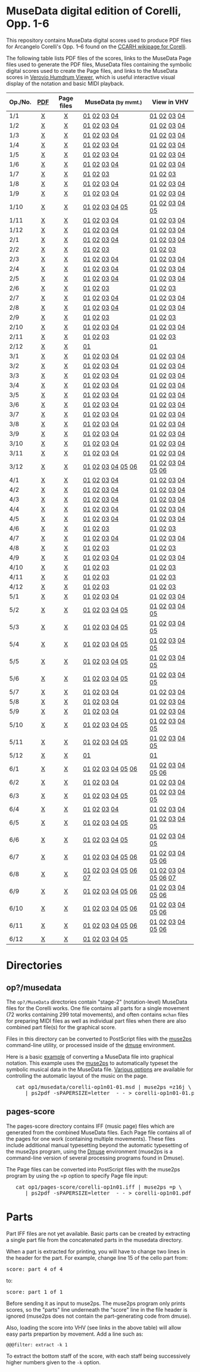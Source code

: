 MuseData digital edition of Corelli, Opp. 1-6
===============================================

This repository contains MuseData digital scores used to produce
PDF files for Arcangelo Corelli's Opp. 1&ndash;6 found on the
[CCARH wikipage for Corelli](http://corelli.ccarh.org).

The following table lists PDF files of the scores, links to the
MuseData Page files used to generate the PDF files, MuseData files
containing the symbolic digital scores used to create the Page
files, and links to the MuseData scores in [Verovio Humdrum
Viewer](https://verovio.humdrum.org), which is useful interactive
visual display of the notation and basic MIDI playback.

| Op./No. | [PDF](http://corelli.ccarh.org) | Page files | MuseData<small>&nbsp;(by&nbsp;mvmt.)</small> | View in VHV |
| ---- | :---: | :---: | -------- | ----- |
| 1/1  | [X](https://pdf.musedata.org/?id=corelli-op1-no01) | [X](op1/pages-score/corelli-op1n01.iff) | [01](op1/musedata/corelli-op1n01-01.msd) [02](op1/musedata/corelli-op1n01-02.msd)  [03](op1/musedata/corelli-op1n01-03.msd)  [04](op1/musedata/corelli-op1n01-04.msd)                                                                                                                               |[01](https://verovio.humdrum.org?k=e&file=github:musedata/corelli/op1/musedata/corelli-op1n01-01.msd) [02](https://verovio.humdrum.org?k=e&file=github:musedata/corelli/op1/musedata/corelli-op1n01-02.msd)  [03](https://verovio.humdrum.org?k=e&file=github:musedata/corelli/op1/musedata/corelli-op1n01-03.msd)  [04](https://verovio.humdrum.org?k=e&file=github:musedata/corelli/op1/musedata/corelli-op1n01-04.msd) |
| 1/2  | [X](https://pdf.musedata.org/?id=corelli-op1-no02) | [X](op1/pages-score/corelli-op1n02.iff) | [01](op1/musedata/corelli-op1n02-01.msd) [02](op1/musedata/corelli-op1n02-02.msd)  [03](op1/musedata/corelli-op1n02-03.msd)  [04](op1/musedata/corelli-op1n02-04.msd)                                                                                                                               |[01](https://verovio.humdrum.org?k=e&file=github:musedata/corelli/op1/musedata/corelli-op1n02-01.msd) [02](https://verovio.humdrum.org?k=e&file=github:musedata/corelli/op1/musedata/corelli-op1n02-02.msd)  [03](https://verovio.humdrum.org?k=e&file=github:musedata/corelli/op1/musedata/corelli-op1n02-03.msd)  [04](https://verovio.humdrum.org?k=e&file=github:musedata/corelli/op1/musedata/corelli-op1n02-04.msd) |
| 1/3  | [X](https://pdf.musedata.org/?id=corelli-op1-no03) | [X](op1/pages-score/corelli-op1n03.iff) | [01](op1/musedata/corelli-op1n03-01.msd) [02](op1/musedata/corelli-op1n03-02.msd)  [03](op1/musedata/corelli-op1n03-03.msd)  [04](op1/musedata/corelli-op1n03-04.msd)                                                                                                                               |[01](https://verovio.humdrum.org?k=e&file=github:musedata/corelli/op1/musedata/corelli-op1n03-01.msd) [02](https://verovio.humdrum.org?k=e&file=github:musedata/corelli/op1/musedata/corelli-op1n03-02.msd)  [03](https://verovio.humdrum.org?k=e&file=github:musedata/corelli/op1/musedata/corelli-op1n03-03.msd)  [04](https://verovio.humdrum.org?k=e&file=github:musedata/corelli/op1/musedata/corelli-op1n03-04.msd) |
| 1/4  | [X](https://pdf.musedata.org/?id=corelli-op1-no04) | [X](op1/pages-score/corelli-op1n04.iff) | [01](op1/musedata/corelli-op1n04-01.msd) [02](op1/musedata/corelli-op1n04-02.msd)  [03](op1/musedata/corelli-op1n04-03.msd)  [04](op1/musedata/corelli-op1n04-04.msd)                                                                                                                               |[01](https://verovio.humdrum.org?k=e&file=github:musedata/corelli/op1/musedata/corelli-op1n04-01.msd) [02](https://verovio.humdrum.org?k=e&file=github:musedata/corelli/op1/musedata/corelli-op1n04-02.msd)  [03](https://verovio.humdrum.org?k=e&file=github:musedata/corelli/op1/musedata/corelli-op1n04-03.msd)  [04](https://verovio.humdrum.org?k=e&file=github:musedata/corelli/op1/musedata/corelli-op1n04-04.msd) |
| 1/5  | [X](https://pdf.musedata.org/?id=corelli-op1-no05) | [X](op1/pages-score/corelli-op1n05.iff) | [01](op1/musedata/corelli-op1n05-01.msd) [02](op1/musedata/corelli-op1n05-02.msd)  [03](op1/musedata/corelli-op1n05-03.msd)  [04](op1/musedata/corelli-op1n05-04.msd)                                                                                                                               |[01](https://verovio.humdrum.org?k=e&file=github:musedata/corelli/op1/musedata/corelli-op1n05-01.msd) [02](https://verovio.humdrum.org?k=e&file=github:musedata/corelli/op1/musedata/corelli-op1n05-02.msd)  [03](https://verovio.humdrum.org?k=e&file=github:musedata/corelli/op1/musedata/corelli-op1n05-03.msd)  [04](https://verovio.humdrum.org?k=e&file=github:musedata/corelli/op1/musedata/corelli-op1n05-04.msd) |
| 1/6  | [X](https://pdf.musedata.org/?id=corelli-op1-no06) | [X](op1/pages-score/corelli-op1n06.iff) | [01](op1/musedata/corelli-op1n06-01.msd) [02](op1/musedata/corelli-op1n06-02.msd)  [03](op1/musedata/corelli-op1n06-03.msd)  [04](op1/musedata/corelli-op1n06-04.msd)                                                                                                                               |[01](https://verovio.humdrum.org?k=e&file=github:musedata/corelli/op1/musedata/corelli-op1n06-01.msd) [02](https://verovio.humdrum.org?k=e&file=github:musedata/corelli/op1/musedata/corelli-op1n06-02.msd)  [03](https://verovio.humdrum.org?k=e&file=github:musedata/corelli/op1/musedata/corelli-op1n06-03.msd)  [04](https://verovio.humdrum.org?k=e&file=github:musedata/corelli/op1/musedata/corelli-op1n06-04.msd) |
| 1/7  | [X](https://pdf.musedata.org/?id=corelli-op1-no07) | [X](op1/pages-score/corelli-op1n07.iff) | [01](op1/musedata/corelli-op1n07-01.msd) [02](op1/musedata/corelli-op1n07-02.msd)  [03](op1/musedata/corelli-op1n07-03.msd)                                                                                                                                                                         |[01](https://verovio.humdrum.org?k=e&file=github:musedata/corelli/op1/musedata/corelli-op1n07-01.msd) [02](https://verovio.humdrum.org?k=e&file=github:musedata/corelli/op1/musedata/corelli-op1n07-02.msd)  [03](https://verovio.humdrum.org?k=e&file=github:musedata/corelli/op1/musedata/corelli-op1n07-03.msd) |
| 1/8  | [X](https://pdf.musedata.org/?id=corelli-op1-no08) | [X](op1/pages-score/corelli-op1n08.iff) | [01](op1/musedata/corelli-op1n08-01.msd) [02](op1/musedata/corelli-op1n08-02.msd)  [03](op1/musedata/corelli-op1n08-03.msd)  [04](op1/musedata/corelli-op1n08-04.msd)                                                                                                                               |[01](https://verovio.humdrum.org?k=e&file=github:musedata/corelli/op1/musedata/corelli-op1n08-01.msd) [02](https://verovio.humdrum.org?k=e&file=github:musedata/corelli/op1/musedata/corelli-op1n08-02.msd)  [03](https://verovio.humdrum.org?k=e&file=github:musedata/corelli/op1/musedata/corelli-op1n08-03.msd)  [04](https://verovio.humdrum.org?k=e&file=github:musedata/corelli/op1/musedata/corelli-op1n08-04.msd) |
| 1/9  | [X](https://pdf.musedata.org/?id=corelli-op1-no09) | [X](op1/pages-score/corelli-op1n09.iff) | [01](op1/musedata/corelli-op1n09-01.msd) [02](op1/musedata/corelli-op1n09-02.msd)  [03](op1/musedata/corelli-op1n09-03.msd)  [04](op1/musedata/corelli-op1n09-04.msd)                                                                                                                               |[01](https://verovio.humdrum.org?k=e&file=github:musedata/corelli/op1/musedata/corelli-op1n09-01.msd) [02](https://verovio.humdrum.org?k=e&file=github:musedata/corelli/op1/musedata/corelli-op1n09-02.msd)  [03](https://verovio.humdrum.org?k=e&file=github:musedata/corelli/op1/musedata/corelli-op1n09-03.msd)  [04](https://verovio.humdrum.org?k=e&file=github:musedata/corelli/op1/musedata/corelli-op1n09-04.msd) |
| 1/10 | [X](https://pdf.musedata.org/?id=corelli-op1-no10) | [X](op1/pages-score/corelli-op1n10.iff) | [01](op1/musedata/corelli-op1n10-01.msd) [02](op1/musedata/corelli-op1n10-02.msd)  [03](op1/musedata/corelli-op1n10-03.msd)  [04](op1/musedata/corelli-op1n10-04.msd)  [05](op1/musedata/corelli-op1n10-05.msd)                                                                                     |[01](https://verovio.humdrum.org?k=e&file=github:musedata/corelli/op1/musedata/corelli-op1n10-01.msd) [02](https://verovio.humdrum.org?k=e&file=github:musedata/corelli/op1/musedata/corelli-op1n10-02.msd)  [03](https://verovio.humdrum.org?k=e&file=github:musedata/corelli/op1/musedata/corelli-op1n10-03.msd)  [04](https://verovio.humdrum.org?k=e&file=github:musedata/corelli/op1/musedata/corelli-op1n10-04.msd)  [05](https://verovio.humdrum.org?k=e&file=github:musedata/corelli/op1/musedata/corelli-op1n10-05.msd)|
| 1/11 | [X](https://pdf.musedata.org/?id=corelli-op1-no11) | [X](op1/pages-score/corelli-op1n11.iff) | [01](op1/musedata/corelli-op1n11-01.msd) [02](op1/musedata/corelli-op1n11-02.msd)  [03](op1/musedata/corelli-op1n11-03.msd)  [04](op1/musedata/corelli-op1n11-04.msd)                                                                                                                               |[01](https://verovio.humdrum.org?k=e&file=github:musedata/corelli/op1/musedata/corelli-op1n11-01.msd) [02](https://verovio.humdrum.org?k=e&file=github:musedata/corelli/op1/musedata/corelli-op1n11-02.msd)  [03](https://verovio.humdrum.org?k=e&file=github:musedata/corelli/op1/musedata/corelli-op1n11-03.msd)  [04](https://verovio.humdrum.org?k=e&file=github:musedata/corelli/op1/musedata/corelli-op1n11-04.msd) |
| 1/12 | [X](https://pdf.musedata.org/?id=corelli-op1-no12) | [X](op1/pages-score/corelli-op1n12.iff) | [01](op1/musedata/corelli-op1n12-01.msd) [02](op1/musedata/corelli-op1n12-02.msd)  [03](op1/musedata/corelli-op1n12-03.msd)  [04](op1/musedata/corelli-op1n12-04.msd)                                                                                                                               |[01](https://verovio.humdrum.org?k=e&file=github:musedata/corelli/op1/musedata/corelli-op1n12-01.msd) [02](https://verovio.humdrum.org?k=e&file=github:musedata/corelli/op1/musedata/corelli-op1n12-02.msd)  [03](https://verovio.humdrum.org?k=e&file=github:musedata/corelli/op1/musedata/corelli-op1n12-03.msd)  [04](https://verovio.humdrum.org?k=e&file=github:musedata/corelli/op1/musedata/corelli-op1n12-04.msd) |
| 2/1  | [X](https://pdf.musedata.org/?id=corelli-op2-no01) | [X](op2/pages-score/corelli-op2n01.iff) | [01](op2/musedata/corelli-op2n01-01.msd) [02](op2/musedata/corelli-op2n01-02.msd)  [03](op2/musedata/corelli-op2n01-03.msd)  [04](op2/musedata/corelli-op2n01-04.msd)                                                                                                                               |[01](https://verovio.humdrum.org?k=e&file=github:musedata/corelli/op2/musedata/corelli-op2n01-01.msd) [02](https://verovio.humdrum.org?k=e&file=github:musedata/corelli/op2/musedata/corelli-op2n01-02.msd)  [03](https://verovio.humdrum.org?k=e&file=github:musedata/corelli/op2/musedata/corelli-op2n01-03.msd)  [04](https://verovio.humdrum.org?k=e&file=github:musedata/corelli/op2/musedata/corelli-op2n01-04.msd) |
| 2/2  | [X](https://pdf.musedata.org/?id=corelli-op2-no02) | [X](op2/pages-score/corelli-op2n02.iff) | [01](op2/musedata/corelli-op2n02-01.msd) [02](op2/musedata/corelli-op2n02-02.msd)  [03](op2/musedata/corelli-op2n02-03.msd)                                                                                                                                                                         |[01](https://verovio.humdrum.org?k=e&file=github:musedata/corelli/op2/musedata/corelli-op2n02-01.msd) [02](https://verovio.humdrum.org?k=e&file=github:musedata/corelli/op2/musedata/corelli-op2n02-02.msd)  [03](https://verovio.humdrum.org?k=e&file=github:musedata/corelli/op2/musedata/corelli-op2n02-03.msd) |
| 2/3  | [X](https://pdf.musedata.org/?id=corelli-op2-no03) | [X](op2/pages-score/corelli-op2n03.iff) | [01](op2/musedata/corelli-op2n03-01.msd) [02](op2/musedata/corelli-op2n03-02.msd)  [03](op2/musedata/corelli-op2n03-03.msd)  [04](op2/musedata/corelli-op2n03-04.msd)                                                                                                                               |[01](https://verovio.humdrum.org?k=e&file=github:musedata/corelli/op2/musedata/corelli-op2n03-01.msd) [02](https://verovio.humdrum.org?k=e&file=github:musedata/corelli/op2/musedata/corelli-op2n03-02.msd)  [03](https://verovio.humdrum.org?k=e&file=github:musedata/corelli/op2/musedata/corelli-op2n03-03.msd)  [04](https://verovio.humdrum.org?k=e&file=github:musedata/corelli/op2/musedata/corelli-op2n03-04.msd) |
| 2/4  | [X](https://pdf.musedata.org/?id=corelli-op2-no04) | [X](op2/pages-score/corelli-op2n04.iff) | [01](op2/musedata/corelli-op2n04-01.msd) [02](op2/musedata/corelli-op2n04-02.msd)  [03](op2/musedata/corelli-op2n04-03.msd)  [04](op2/musedata/corelli-op2n04-04.msd)                                                                                                                               |[01](https://verovio.humdrum.org?k=e&file=github:musedata/corelli/op2/musedata/corelli-op2n04-01.msd) [02](https://verovio.humdrum.org?k=e&file=github:musedata/corelli/op2/musedata/corelli-op2n04-02.msd)  [03](https://verovio.humdrum.org?k=e&file=github:musedata/corelli/op2/musedata/corelli-op2n04-03.msd)  [04](https://verovio.humdrum.org?k=e&file=github:musedata/corelli/op2/musedata/corelli-op2n04-04.msd) |
| 2/5  | [X](https://pdf.musedata.org/?id=corelli-op2-no05) | [X](op2/pages-score/corelli-op2n05.iff) | [01](op2/musedata/corelli-op2n05-01.msd) [02](op2/musedata/corelli-op2n05-02.msd)  [03](op2/musedata/corelli-op2n05-03.msd)  [04](op2/musedata/corelli-op2n05-04.msd)                                                                                                                               |[01](https://verovio.humdrum.org?k=e&file=github:musedata/corelli/op2/musedata/corelli-op2n05-01.msd) [02](https://verovio.humdrum.org?k=e&file=github:musedata/corelli/op2/musedata/corelli-op2n05-02.msd)  [03](https://verovio.humdrum.org?k=e&file=github:musedata/corelli/op2/musedata/corelli-op2n05-03.msd)  [04](https://verovio.humdrum.org?k=e&file=github:musedata/corelli/op2/musedata/corelli-op2n05-04.msd) |
| 2/6  | [X](https://pdf.musedata.org/?id=corelli-op2-no06) | [X](op2/pages-score/corelli-op2n06.iff) | [01](op2/musedata/corelli-op2n06-01.msd) [02](op2/musedata/corelli-op2n06-02.msd)  [03](op2/musedata/corelli-op2n06-03.msd)                                                                                                                                                                         |[01](https://verovio.humdrum.org?k=e&file=github:musedata/corelli/op2/musedata/corelli-op2n06-01.msd) [02](https://verovio.humdrum.org?k=e&file=github:musedata/corelli/op2/musedata/corelli-op2n06-02.msd)  [03](https://verovio.humdrum.org?k=e&file=github:musedata/corelli/op2/musedata/corelli-op2n06-03.msd) |
| 2/7  | [X](https://pdf.musedata.org/?id=corelli-op2-no07) | [X](op2/pages-score/corelli-op2n07.iff) | [01](op2/musedata/corelli-op2n07-01.msd) [02](op2/musedata/corelli-op2n07-02.msd)  [03](op2/musedata/corelli-op2n07-03.msd)  [04](op2/musedata/corelli-op2n07-04.msd)                                                                                                                               |[01](https://verovio.humdrum.org?k=e&file=github:musedata/corelli/op2/musedata/corelli-op2n07-01.msd) [02](https://verovio.humdrum.org?k=e&file=github:musedata/corelli/op2/musedata/corelli-op2n07-02.msd)  [03](https://verovio.humdrum.org?k=e&file=github:musedata/corelli/op2/musedata/corelli-op2n07-03.msd)  [04](https://verovio.humdrum.org?k=e&file=github:musedata/corelli/op2/musedata/corelli-op2n07-04.msd) |
| 2/8  | [X](https://pdf.musedata.org/?id=corelli-op2-no08) | [X](op2/pages-score/corelli-op2n08.iff) | [01](op2/musedata/corelli-op2n08-01.msd) [02](op2/musedata/corelli-op2n08-02.msd)  [03](op2/musedata/corelli-op2n08-03.msd)  [04](op2/musedata/corelli-op2n08-04.msd)                                                                                                                               |[01](https://verovio.humdrum.org?k=e&file=github:musedata/corelli/op2/musedata/corelli-op2n08-01.msd) [02](https://verovio.humdrum.org?k=e&file=github:musedata/corelli/op2/musedata/corelli-op2n08-02.msd)  [03](https://verovio.humdrum.org?k=e&file=github:musedata/corelli/op2/musedata/corelli-op2n08-03.msd)  [04](https://verovio.humdrum.org?k=e&file=github:musedata/corelli/op2/musedata/corelli-op2n08-04.msd) |
| 2/9  | [X](https://pdf.musedata.org/?id=corelli-op2-no09) | [X](op2/pages-score/corelli-op2n09.iff) | [01](op2/musedata/corelli-op2n09-01.msd) [02](op2/musedata/corelli-op2n09-02.msd)  [03](op2/musedata/corelli-op2n09-03.msd)                                                                                                                                                                         |[01](https://verovio.humdrum.org?k=e&file=github:musedata/corelli/op2/musedata/corelli-op2n09-01.msd) [02](https://verovio.humdrum.org?k=e&file=github:musedata/corelli/op2/musedata/corelli-op2n09-02.msd)  [03](https://verovio.humdrum.org?k=e&file=github:musedata/corelli/op2/musedata/corelli-op2n09-03.msd) |
| 2/10 | [X](https://pdf.musedata.org/?id=corelli-op2-no10) | [X](op2/pages-score/corelli-op2n10.iff) | [01](op2/musedata/corelli-op2n10-01.msd) [02](op2/musedata/corelli-op2n10-02.msd)  [03](op2/musedata/corelli-op2n10-03.msd)  [04](op2/musedata/corelli-op2n10-04.msd)                                                                                                                               |[01](https://verovio.humdrum.org?k=e&file=github:musedata/corelli/op2/musedata/corelli-op2n10-01.msd) [02](https://verovio.humdrum.org?k=e&file=github:musedata/corelli/op2/musedata/corelli-op2n10-02.msd)  [03](https://verovio.humdrum.org?k=e&file=github:musedata/corelli/op2/musedata/corelli-op2n10-03.msd)  [04](ohttps://verovio.humdrum.org?k=e&file=github:musedata/corelli/p2/musedata/corelli-op2n10-04.msd) |
| 2/11 | [X](https://pdf.musedata.org/?id=corelli-op2-no11) | [X](op2/pages-score/corelli-op2n11.iff) | [01](op2/musedata/corelli-op2n11-01.msd) [02](op2/musedata/corelli-op2n11-02.msd)  [03](op2/musedata/corelli-op2n11-03.msd)                                                                                                                                                                         |[01](https://verovio.humdrum.org?k=e&file=github:musedata/corelli/op2/musedata/corelli-op2n11-01.msd) [02](https://verovio.humdrum.org?k=e&file=github:musedata/corelli/op2/musedata/corelli-op2n11-02.msd)  [03](https://verovio.humdrum.org?k=e&file=github:musedata/corelli/op2/musedata/corelli-op2n11-03.msd) |
| 2/12 | [X](https://pdf.musedata.org/?id=corelli-op2-no12) | [X](op2/pages-score/corelli-op2n12.iff) | [01](op2/musedata/corelli-op2n12-01.msd)                                                                                                                                                                                                                                                            |[01](https://verovio.humdrum.org?k=e&file=github:musedata/corelli/op2/musedata/corelli-op2n12-01.msd) |
| 3/1  | [X](https://pdf.musedata.org/?id=corelli-op3-no01) | [X](op3/pages-score/corelli-op3n01.iff) | [01](op3/musedata/corelli-op3n01-01.msd) [02](op3/musedata/corelli-op3n01-02.msd)  [03](op3/musedata/corelli-op3n01-03.msd)  [04](op3/musedata/corelli-op3n01-04.msd)                                                                                                                               |[01](https://verovio.humdrum.org?k=e&file=github:musedata/corelli/op3/musedata/corelli-op3n01-01.msd) [02](https://verovio.humdrum.org?k=e&file=github:musedata/corelli/op3/musedata/corelli-op3n01-02.msd)  [03](https://verovio.humdrum.org?k=e&file=github:musedata/corelli/op3/musedata/corelli-op3n01-03.msd)  [04](https://verovio.humdrum.org?k=e&file=github:musedata/corelli/op3/musedata/corelli-op3n01-04.msd) |
| 3/2  | [X](https://pdf.musedata.org/?id=corelli-op3-no02) | [X](op3/pages-score/corelli-op3n02.iff) | [01](op3/musedata/corelli-op3n02-01.msd) [02](op3/musedata/corelli-op3n02-02.msd)  [03](op3/musedata/corelli-op3n02-03.msd)  [04](op3/musedata/corelli-op3n02-04.msd)                                                                                                                               |[01](https://verovio.humdrum.org?k=e&file=github:musedata/corelli/op3/musedata/corelli-op3n02-01.msd) [02](https://verovio.humdrum.org?k=e&file=github:musedata/corelli/op3/musedata/corelli-op3n02-02.msd)  [03](https://verovio.humdrum.org?k=e&file=github:musedata/corelli/op3/musedata/corelli-op3n02-03.msd)  [04](https://verovio.humdrum.org?k=e&file=github:musedata/corelli/op3/musedata/corelli-op3n02-04.msd) |
| 3/3  | [X](https://pdf.musedata.org/?id=corelli-op3-no03) | [X](op3/pages-score/corelli-op3n03.iff) | [01](op3/musedata/corelli-op3n03-01.msd) [02](op3/musedata/corelli-op3n03-02.msd)  [03](op3/musedata/corelli-op3n03-03.msd)  [04](op3/musedata/corelli-op3n03-04.msd)                                                                                                                               |[01](https://verovio.humdrum.org?k=e&file=github:musedata/corelli/op3/musedata/corelli-op3n03-01.msd) [02](https://verovio.humdrum.org?k=e&file=github:musedata/corelli/op3/musedata/corelli-op3n03-02.msd)  [03](https://verovio.humdrum.org?k=e&file=github:musedata/corelli/op3/musedata/corelli-op3n03-03.msd)  [04](https://verovio.humdrum.org?k=e&file=github:musedata/corelli/op3/musedata/corelli-op3n03-04.msd) |
| 3/4  | [X](https://pdf.musedata.org/?id=corelli-op3-no04) | [X](op3/pages-score/corelli-op3n04.iff) | [01](op3/musedata/corelli-op3n04-01.msd) [02](op3/musedata/corelli-op3n04-02.msd)  [03](op3/musedata/corelli-op3n04-03.msd)  [04](op3/musedata/corelli-op3n04-04.msd)                                                                                                                               |[01](https://verovio.humdrum.org?k=e&file=github:musedata/corelli/op3/musedata/corelli-op3n04-01.msd) [02](https://verovio.humdrum.org?k=e&file=github:musedata/corelli/op3/musedata/corelli-op3n04-02.msd)  [03](https://verovio.humdrum.org?k=e&file=github:musedata/corelli/op3/musedata/corelli-op3n04-03.msd)  [04](https://verovio.humdrum.org?k=e&file=github:musedata/corelli/op3/musedata/corelli-op3n04-04.msd) |
| 3/5  | [X](https://pdf.musedata.org/?id=corelli-op3-no05) | [X](op3/pages-score/corelli-op3n05.iff) | [01](op3/musedata/corelli-op3n05-01.msd) [02](op3/musedata/corelli-op3n05-02.msd)  [03](op3/musedata/corelli-op3n05-03.msd)  [04](op3/musedata/corelli-op3n05-04.msd)                                                                                                                               |[01](https://verovio.humdrum.org?k=e&file=github:musedata/corelli/op3/musedata/corelli-op3n05-01.msd) [02](https://verovio.humdrum.org?k=e&file=github:musedata/corelli/op3/musedata/corelli-op3n05-02.msd)  [03](https://verovio.humdrum.org?k=e&file=github:musedata/corelli/op3/musedata/corelli-op3n05-03.msd)  [04](https://verovio.humdrum.org?k=e&file=github:musedata/corelli/op3/musedata/corelli-op3n05-04.msd) |
| 3/6  | [X](https://pdf.musedata.org/?id=corelli-op3-no06) | [X](op3/pages-score/corelli-op3n06.iff) | [01](op3/musedata/corelli-op3n06-01.msd) [02](op3/musedata/corelli-op3n06-02.msd)  [03](op3/musedata/corelli-op3n06-03.msd)  [04](op3/musedata/corelli-op3n06-04.msd)                                                                                                                               |[01](https://verovio.humdrum.org?k=e&file=github:musedata/corelli/op3/musedata/corelli-op3n06-01.msd) [02](https://verovio.humdrum.org?k=e&file=github:musedata/corelli/op3/musedata/corelli-op3n06-02.msd)  [03](https://verovio.humdrum.org?k=e&file=github:musedata/corelli/op3/musedata/corelli-op3n06-03.msd)  [04](https://verovio.humdrum.org?k=e&file=github:musedata/corelli/op3/musedata/corelli-op3n06-04.msd) |
| 3/7  | [X](https://pdf.musedata.org/?id=corelli-op3-no07) | [X](op3/pages-score/corelli-op3n07.iff) | [01](op3/musedata/corelli-op3n07-01.msd) [02](op3/musedata/corelli-op3n07-02.msd)  [03](op3/musedata/corelli-op3n07-03.msd)  [04](op3/musedata/corelli-op3n07-04.msd)                                                                                                                               |[01](https://verovio.humdrum.org?k=e&file=github:musedata/corelli/op3/musedata/corelli-op3n07-01.msd) [02](https://verovio.humdrum.org?k=e&file=github:musedata/corelli/op3/musedata/corelli-op3n07-02.msd)  [03](https://verovio.humdrum.org?k=e&file=github:musedata/corelli/op3/musedata/corelli-op3n07-03.msd)  [04](https://verovio.humdrum.org?k=e&file=github:musedata/corelli/op3/musedata/corelli-op3n07-04.msd) |
| 3/8  | [X](https://pdf.musedata.org/?id=corelli-op3-no08) | [X](op3/pages-score/corelli-op3n08.iff) | [01](op3/musedata/corelli-op3n08-01.msd) [02](op3/musedata/corelli-op3n08-02.msd)  [03](op3/musedata/corelli-op3n08-03.msd)  [04](op3/musedata/corelli-op3n08-04.msd)                                                                                                                               |[01](https://verovio.humdrum.org?k=e&file=github:musedata/corelli/op3/musedata/corelli-op3n08-01.msd) [02](https://verovio.humdrum.org?k=e&file=github:musedata/corelli/op3/musedata/corelli-op3n08-02.msd)  [03](https://verovio.humdrum.org?k=e&file=github:musedata/corelli/op3/musedata/corelli-op3n08-03.msd)  [04](https://verovio.humdrum.org?k=e&file=github:musedata/corelli/op3/musedata/corelli-op3n08-04.msd) |
| 3/9  | [X](https://pdf.musedata.org/?id=corelli-op3-no09) | [X](op3/pages-score/corelli-op3n09.iff) | [01](op3/musedata/corelli-op3n09-01.msd) [02](op3/musedata/corelli-op3n09-02.msd)  [03](op3/musedata/corelli-op3n09-03.msd)  [04](op3/musedata/corelli-op3n09-04.msd)                                                                                                                               |[01](https://verovio.humdrum.org?k=e&file=github:musedata/corelli/op3/musedata/corelli-op3n09-01.msd) [02](https://verovio.humdrum.org?k=e&file=github:musedata/corelli/op3/musedata/corelli-op3n09-02.msd)  [03](https://verovio.humdrum.org?k=e&file=github:musedata/corelli/op3/musedata/corelli-op3n09-03.msd)  [04](https://verovio.humdrum.org?k=e&file=github:musedata/corelli/op3/musedata/corelli-op3n09-04.msd) |
| 3/10 | [X](https://pdf.musedata.org/?id=corelli-op3-no10) | [X](op3/pages-score/corelli-op3n10.iff) | [01](op3/musedata/corelli-op3n10-01.msd) [02](op3/musedata/corelli-op3n10-02.msd)  [03](op3/musedata/corelli-op3n10-03.msd)  [04](op3/musedata/corelli-op3n10-04.msd)                                                                                                                               |[01](https://verovio.humdrum.org?k=e&file=github:musedata/corelli/op3/musedata/corelli-op3n10-01.msd) [02](https://verovio.humdrum.org?k=e&file=github:musedata/corelli/op3/musedata/corelli-op3n10-02.msd)  [03](https://verovio.humdrum.org?k=e&file=github:musedata/corelli/op3/musedata/corelli-op3n10-03.msd)  [04](https://verovio.humdrum.org?k=e&file=github:musedata/corelli/op3/musedata/corelli-op3n10-04.msd) |
| 3/11 | [X](https://pdf.musedata.org/?id=corelli-op3-no11) | [X](op3/pages-score/corelli-op3n11.iff) | [01](op3/musedata/corelli-op3n11-01.msd) [02](op3/musedata/corelli-op3n11-02.msd)  [03](op3/musedata/corelli-op3n11-03.msd)  [04](op3/musedata/corelli-op3n11-04.msd)                                                                                                                               |[01](https://verovio.humdrum.org?k=e&file=github:musedata/corelli/op3/musedata/corelli-op3n11-01.msd) [02](https://verovio.humdrum.org?k=e&file=github:musedata/corelli/op3/musedata/corelli-op3n11-02.msd)  [03](https://verovio.humdrum.org?k=e&file=github:musedata/corelli/op3/musedata/corelli-op3n11-03.msd)  [04](https://verovio.humdrum.org?k=e&file=github:musedata/corelli/op3/musedata/corelli-op3n11-04.msd) |
| 3/12 | [X](https://pdf.musedata.org/?id=corelli-op3-no12) | [X](op3/pages-score/corelli-op3n12.iff) | [01](op3/musedata/corelli-op3n12-01.msd) [02](op3/musedata/corelli-op3n12-02.msd)  [03](op3/musedata/corelli-op3n12-03.msd)  [04](op3/musedata/corelli-op3n12-04.msd)  [05](op3/musedata/corelli-op3n12-05.msd)  [06](op3/musedata/corelli-op3n12-06.msd)                                           |[01](https://verovio.humdrum.org?k=e&file=github:musedata/corelli/op3/musedata/corelli-op3n12-01.msd) [02](https://verovio.humdrum.org?k=e&file=github:musedata/corelli/op3/musedata/corelli-op3n12-02.msd)  [03](https://verovio.humdrum.org?k=e&file=github:musedata/corelli/op3/musedata/corelli-op3n12-03.msd)  [04](https://verovio.humdrum.org?k=e&file=github:musedata/corelli/op3/musedata/corelli-op3n12-04.msd)  [05](https://verovio.humdrum.org?k=e&file=github:musedata/corelli/op3/musedata/corelli-op3n12-05.msd)  [06](op3/musedata/corelli-op3n12-06.msd) |
| 4/1  | [X](https://pdf.musedata.org/?id=corelli-op4-no01) | [X](op4/pages-score/corelli-op4n01.iff) | [01](op4/musedata/corelli-op4n01-01.msd) [02](op4/musedata/corelli-op4n01-02.msd)  [03](op4/musedata/corelli-op4n01-03.msd)  [04](op4/musedata/corelli-op4n01-04.msd)                                                                                                                               |[01](https://verovio.humdrum.org?k=e&file=github:musedata/corelli/op4/musedata/corelli-op4n01-01.msd) [02](https://verovio.humdrum.org?k=e&file=github:musedata/corelli/op4/musedata/corelli-op4n01-02.msd)  [03](https://verovio.humdrum.org?k=e&file=github:musedata/corelli/op4/musedata/corelli-op4n01-03.msd)  [04](https://verovio.humdrum.org?k=e&file=github:musedata/corelli/op4/musedata/corelli-op4n01-04.msd) |
| 4/2  | [X](https://pdf.musedata.org/?id=corelli-op4-no02) | [X](op4/pages-score/corelli-op4n02.iff) | [01](op4/musedata/corelli-op4n02-01.msd) [02](op4/musedata/corelli-op4n02-02.msd)  [03](op4/musedata/corelli-op4n02-03.msd)  [04](op4/musedata/corelli-op4n02-04.msd)                                                                                                                               |[01](https://verovio.humdrum.org?k=e&file=github:musedata/corelli/op4/musedata/corelli-op4n02-01.msd) [02](https://verovio.humdrum.org?k=e&file=github:musedata/corelli/op4/musedata/corelli-op4n02-02.msd)  [03](https://verovio.humdrum.org?k=e&file=github:musedata/corelli/op4/musedata/corelli-op4n02-03.msd)  [04](https://verovio.humdrum.org?k=e&file=github:musedata/corelli/op4/musedata/corelli-op4n02-04.msd) |
| 4/3  | [X](https://pdf.musedata.org/?id=corelli-op4-no03) | [X](op4/pages-score/corelli-op4n03.iff) | [01](op4/musedata/corelli-op4n03-01.msd) [02](op4/musedata/corelli-op4n03-02.msd)  [03](op4/musedata/corelli-op4n03-03.msd)  [04](op4/musedata/corelli-op4n03-04.msd)                                                                                                                               |[01](https://verovio.humdrum.org?k=e&file=github:musedata/corelli/op4/musedata/corelli-op4n03-01.msd) [02](https://verovio.humdrum.org?k=e&file=github:musedata/corelli/op4/musedata/corelli-op4n03-02.msd)  [03](https://verovio.humdrum.org?k=e&file=github:musedata/corelli/op4/musedata/corelli-op4n03-03.msd)  [04](https://verovio.humdrum.org?k=e&file=github:musedata/corelli/op4/musedata/corelli-op4n03-04.msd) |
| 4/4  | [X](https://pdf.musedata.org/?id=corelli-op4-no04) | [X](op4/pages-score/corelli-op4n04.iff) | [01](op4/musedata/corelli-op4n04-01.msd) [02](op4/musedata/corelli-op4n04-02.msd)  [03](op4/musedata/corelli-op4n04-03.msd)  [04](op4/musedata/corelli-op4n04-04.msd)                                                                                                                               |[01](https://verovio.humdrum.org?k=e&file=github:musedata/corelli/op4/musedata/corelli-op4n04-01.msd) [02](https://verovio.humdrum.org?k=e&file=github:musedata/corelli/op4/musedata/corelli-op4n04-02.msd)  [03](https://verovio.humdrum.org?k=e&file=github:musedata/corelli/op4/musedata/corelli-op4n04-03.msd)  [04](https://verovio.humdrum.org?k=e&file=github:musedata/corelli/op4/musedata/corelli-op4n04-04.msd) |
| 4/5  | [X](https://pdf.musedata.org/?id=corelli-op4-no05) | [X](op4/pages-score/corelli-op4n05.iff) | [01](op4/musedata/corelli-op4n05-01.msd) [02](op4/musedata/corelli-op4n05-02.msd)  [03](op4/musedata/corelli-op4n05-03.msd)  [04](op4/musedata/corelli-op4n05-04.msd)                                                                                                                               |[01](https://verovio.humdrum.org?k=e&file=github:musedata/corelli/op4/musedata/corelli-op4n05-01.msd) [02](https://verovio.humdrum.org?k=e&file=github:musedata/corelli/op4/musedata/corelli-op4n05-02.msd)  [03](https://verovio.humdrum.org?k=e&file=github:musedata/corelli/op4/musedata/corelli-op4n05-03.msd)  [04](https://verovio.humdrum.org?k=e&file=github:musedata/corelli/op4/musedata/corelli-op4n05-04.msd) |
| 4/6  | [X](https://pdf.musedata.org/?id=corelli-op4-no06) | [X](op4/pages-score/corelli-op4n06.iff) | [01](op4/musedata/corelli-op4n06-01.msd) [02](op4/musedata/corelli-op4n06-02.msd)  [03](op4/musedata/corelli-op4n06-03.msd)                                                                                                                                                                         |[01](https://verovio.humdrum.org?k=e&file=github:musedata/corelli/op4/musedata/corelli-op4n06-01.msd) [02](https://verovio.humdrum.org?k=e&file=github:musedata/corelli/op4/musedata/corelli-op4n06-02.msd)  [03](https://verovio.humdrum.org?k=e&file=github:musedata/corelli/op4/musedata/corelli-op4n06-03.msd) |
| 4/7  | [X](https://pdf.musedata.org/?id=corelli-op4-no07) | [X](op4/pages-score/corelli-op4n07.iff) | [01](op4/musedata/corelli-op4n07-01.msd) [02](op4/musedata/corelli-op4n07-02.msd)  [03](op4/musedata/corelli-op4n07-03.msd)  [04](op4/musedata/corelli-op4n07-04.msd)                                                                                                                               |[01](https://verovio.humdrum.org?k=e&file=github:musedata/corelli/op4/musedata/corelli-op4n07-01.msd) [02](https://verovio.humdrum.org?k=e&file=github:musedata/corelli/op4/musedata/corelli-op4n07-02.msd)  [03](https://verovio.humdrum.org?k=e&file=github:musedata/corelli/op4/musedata/corelli-op4n07-03.msd)  [04](https://verovio.humdrum.org?k=e&file=github:musedata/corelli/op4/musedata/corelli-op4n07-04.msd) |
| 4/8  | [X](https://pdf.musedata.org/?id=corelli-op4-no08) | [X](op4/pages-score/corelli-op4n08.iff) | [01](op4/musedata/corelli-op4n08-01.msd) [02](op4/musedata/corelli-op4n08-02.msd)  [03](op4/musedata/corelli-op4n08-03.msd)                                                                                                                                                                         |[01](https://verovio.humdrum.org?k=e&file=github:musedata/corelli/op4/musedata/corelli-op4n08-01.msd) [02](https://verovio.humdrum.org?k=e&file=github:musedata/corelli/op4/musedata/corelli-op4n08-02.msd)  [03](https://verovio.humdrum.org?k=e&file=github:musedata/corelli/op4/musedata/corelli-op4n08-03.msd) |
| 4/9  | [X](https://pdf.musedata.org/?id=corelli-op4-no09) | [X](op4/pages-score/corelli-op4n09.iff) | [01](op4/musedata/corelli-op4n09-01.msd) [02](op4/musedata/corelli-op4n09-02.msd)  [03](op4/musedata/corelli-op4n09-03.msd)  [04](op4/musedata/corelli-op4n09-04.msd)                                                                                                                               |[01](https://verovio.humdrum.org?k=e&file=github:musedata/corelli/op4/musedata/corelli-op4n09-01.msd) [02](https://verovio.humdrum.org?k=e&file=github:musedata/corelli/op4/musedata/corelli-op4n09-02.msd)  [03](https://verovio.humdrum.org?k=e&file=github:musedata/corelli/op4/musedata/corelli-op4n09-03.msd)  [04](https://verovio.humdrum.org?k=e&file=github:musedata/corelli/op4/musedata/corelli-op4n09-04.msd) |
| 4/10 | [X](https://pdf.musedata.org/?id=corelli-op4-no10) | [X](op4/pages-score/corelli-op4n10.iff) | [01](op4/musedata/corelli-op4n10-01.msd) [02](op4/musedata/corelli-op4n10-02.msd)  [03](op4/musedata/corelli-op4n10-03.msd)                                                                                                                                                                         |[01](https://verovio.humdrum.org?k=e&file=github:musedata/corelli/op4/musedata/corelli-op4n10-01.msd) [02](https://verovio.humdrum.org?k=e&file=github:musedata/corelli/op4/musedata/corelli-op4n10-02.msd)  [03](https://verovio.humdrum.org?k=e&file=github:musedata/corelli/op4/musedata/corelli-op4n10-03.msd) |
| 4/11 | [X](https://pdf.musedata.org/?id=corelli-op4-no11) | [X](op4/pages-score/corelli-op4n11.iff) | [01](op4/musedata/corelli-op4n11-01.msd) [02](op4/musedata/corelli-op4n11-02.msd)  [03](op4/musedata/corelli-op4n11-03.msd)                                                                                                                                                                         |[01](https://verovio.humdrum.org?k=e&file=github:musedata/corelli/op4/musedata/corelli-op4n11-01.msd) [02](https://verovio.humdrum.org?k=e&file=github:musedata/corelli/op4/musedata/corelli-op4n11-02.msd)  [03](https://verovio.humdrum.org?k=e&file=github:musedata/corelli/op4/musedata/corelli-op4n11-03.msd) |
| 4/12 | [X](https://pdf.musedata.org/?id=corelli-op4-no12) | [X](op4/pages-score/corelli-op4n12.iff) | [01](op4/musedata/corelli-op4n12-01.msd) [02](op4/musedata/corelli-op4n12-02.msd)  [03](op4/musedata/corelli-op4n12-03.msd)                                                                                                                                                                         |[01](https://verovio.humdrum.org?k=e&file=github:musedata/corelli/op4/musedata/corelli-op4n12-01.msd) [02](https://verovio.humdrum.org?k=e&file=github:musedata/corelli/op4/musedata/corelli-op4n12-02.msd)  [03](https://verovio.humdrum.org?k=e&file=github:musedata/corelli/op4/musedata/corelli-op4n12-03.msd) |
| 5/1  | [X](https://pdf.musedata.org/?id=corelli-op5-no01) | [X](op5/pages-score/corelli-op5n01.iff) | [01](op5/musedata/corelli-op5n01-01.msd) [02](op5/musedata/corelli-op5n01-02.msd)  [03](op5/musedata/corelli-op5n01-03.msd)  [04](op5/musedata/corelli-op5n01-04.msd)                                                                                                                               |[01](https://verovio.humdrum.org?k=e&file=github:musedata/corelli/op5/musedata/corelli-op5n01-01.msd) [02](https://verovio.humdrum.org?k=e&file=github:musedata/corelli/op5/musedata/corelli-op5n01-02.msd)  [03](https://verovio.humdrum.org?k=e&file=github:musedata/corelli/op5/musedata/corelli-op5n01-03.msd)  [04](https://verovio.humdrum.org?k=e&file=github:musedata/corelli/op5/musedata/corelli-op5n01-04.msd) |
| 5/2  | [X](https://pdf.musedata.org/?id=corelli-op5-no02) | [X](op5/pages-score/corelli-op5n02.iff) | [01](op5/musedata/corelli-op5n02-01.msd) [02](op5/musedata/corelli-op5n02-02.msd)  [03](op5/musedata/corelli-op5n02-03.msd)  [04](op5/musedata/corelli-op5n02-04.msd)  [05](op5/musedata/corelli-op5n02-05.msd)                                                                                     |[01](https://verovio.humdrum.org?k=e&file=github:musedata/corelli/op5/musedata/corelli-op5n02-01.msd) [02](https://verovio.humdrum.org?k=e&file=github:musedata/corelli/op5/musedata/corelli-op5n02-02.msd)  [03](https://verovio.humdrum.org?k=e&file=github:musedata/corelli/op5/musedata/corelli-op5n02-03.msd)  [04](https://verovio.humdrum.org?k=e&file=github:musedata/corelli/op5/musedata/corelli-op5n02-04.msd)  [05](https://verovio.humdrum.org?k=e&file=github:musedata/corelli/op5/musedata/corelli-op5n02-05.msd) |
| 5/3  | [X](https://pdf.musedata.org/?id=corelli-op5-no03) | [X](op5/pages-score/corelli-op5n03.iff) | [01](op5/musedata/corelli-op5n03-01.msd) [02](op5/musedata/corelli-op5n03-02.msd)  [03](op5/musedata/corelli-op5n03-03.msd)  [04](op5/musedata/corelli-op5n03-04.msd)  [05](op5/musedata/corelli-op5n03-05.msd)                                                                                     |[01](https://verovio.humdrum.org?k=e&file=github:musedata/corelli/op5/musedata/corelli-op5n03-01.msd) [02](https://verovio.humdrum.org?k=e&file=github:musedata/corelli/op5/musedata/corelli-op5n03-02.msd)  [03](https://verovio.humdrum.org?k=e&file=github:musedata/corelli/op5/musedata/corelli-op5n03-03.msd)  [04](https://verovio.humdrum.org?k=e&file=github:musedata/corelli/op5/musedata/corelli-op5n03-04.msd)  [05](https://verovio.humdrum.org?k=e&file=github:musedata/corelli/op5/musedata/corelli-op5n03-05.msd) |
| 5/4  | [X](https://pdf.musedata.org/?id=corelli-op5-no04) | [X](op5/pages-score/corelli-op5n04.iff) | [01](op5/musedata/corelli-op5n04-01.msd) [02](op5/musedata/corelli-op5n04-02.msd)  [03](op5/musedata/corelli-op5n04-03.msd)  [04](op5/musedata/corelli-op5n04-04.msd)  [05](op5/musedata/corelli-op5n04-05.msd)                                                                                     |[01](https://verovio.humdrum.org?k=e&file=github:musedata/corelli/op5/musedata/corelli-op5n04-01.msd) [02](https://verovio.humdrum.org?k=e&file=github:musedata/corelli/op5/musedata/corelli-op5n04-02.msd)  [03](https://verovio.humdrum.org?k=e&file=github:musedata/corelli/op5/musedata/corelli-op5n04-03.msd)  [04](https://verovio.humdrum.org?k=e&file=github:musedata/corelli/op5/musedata/corelli-op5n04-04.msd)  [05](https://verovio.humdrum.org?k=e&file=github:musedata/corelli/op5/musedata/corelli-op5n04-05.msd) |
| 5/5  | [X](https://pdf.musedata.org/?id=corelli-op5-no05) | [X](op5/pages-score/corelli-op5n05.iff) | [01](op5/musedata/corelli-op5n05-01.msd) [02](op5/musedata/corelli-op5n05-02.msd)  [03](op5/musedata/corelli-op5n05-03.msd)  [04](op5/musedata/corelli-op5n05-04.msd)  [05](op5/musedata/corelli-op5n05-05.msd)                                                                                     |[01](https://verovio.humdrum.org?k=e&file=github:musedata/corelli/op5/musedata/corelli-op5n05-01.msd) [02](https://verovio.humdrum.org?k=e&file=github:musedata/corelli/op5/musedata/corelli-op5n05-02.msd)  [03](https://verovio.humdrum.org?k=e&file=github:musedata/corelli/op5/musedata/corelli-op5n05-03.msd)  [04](https://verovio.humdrum.org?k=e&file=github:musedata/corelli/op5/musedata/corelli-op5n05-04.msd)  [05](https://verovio.humdrum.org?k=e&file=github:musedata/corelli/op5/musedata/corelli-op5n05-05.msd) |
| 5/6  | [X](https://pdf.musedata.org/?id=corelli-op5-no06) | [X](op5/pages-score/corelli-op5n06.iff) | [01](op5/musedata/corelli-op5n06-01.msd) [02](op5/musedata/corelli-op5n06-02.msd)  [03](op5/musedata/corelli-op5n06-03.msd)  [04](op5/musedata/corelli-op5n06-04.msd)  [05](op5/musedata/corelli-op5n06-05.msd)                                                                                     |[01](https://verovio.humdrum.org?k=e&file=github:musedata/corelli/op5/musedata/corelli-op5n06-01.msd) [02](https://verovio.humdrum.org?k=e&file=github:musedata/corelli/op5/musedata/corelli-op5n06-02.msd)  [03](https://verovio.humdrum.org?k=e&file=github:musedata/corelli/op5/musedata/corelli-op5n06-03.msd)  [04](https://verovio.humdrum.org?k=e&file=github:musedata/corelli/op5/musedata/corelli-op5n06-04.msd)  [05](https://verovio.humdrum.org?k=e&file=github:musedata/corelli/op5/musedata/corelli-op5n06-05.msd) |
| 5/7  | [X](https://pdf.musedata.org/?id=corelli-op5-no07) | [X](op5/pages-score/corelli-op5n07.iff) | [01](op5/musedata/corelli-op5n07-01.msd) [02](op5/musedata/corelli-op5n07-02.msd)  [03](op5/musedata/corelli-op5n07-03.msd)  [04](op5/musedata/corelli-op5n07-04.msd)                                                                                                                               |[01](https://verovio.humdrum.org?k=e&file=github:musedata/corelli/op5/musedata/corelli-op5n07-01.msd) [02](https://verovio.humdrum.org?k=e&file=github:musedata/corelli/op5/musedata/corelli-op5n07-02.msd)  [03](https://verovio.humdrum.org?k=e&file=github:musedata/corelli/op5/musedata/corelli-op5n07-03.msd)  [04](https://verovio.humdrum.org?k=e&file=github:musedata/corelli/op5/musedata/corelli-op5n07-04.msd) |
| 5/8  | [X](https://pdf.musedata.org/?id=corelli-op5-no08) | [X](op5/pages-score/corelli-op5n08.iff) | [01](op5/musedata/corelli-op5n08-01.msd) [02](op5/musedata/corelli-op5n08-02.msd)  [03](op5/musedata/corelli-op5n08-03.msd)  [04](op5/musedata/corelli-op5n08-04.msd)                                                                                                                               |[01](https://verovio.humdrum.org?k=e&file=github:musedata/corelli/op5/musedata/corelli-op5n08-01.msd) [02](https://verovio.humdrum.org?k=e&file=github:musedata/corelli/op5/musedata/corelli-op5n08-02.msd)  [03](https://verovio.humdrum.org?k=e&file=github:musedata/corelli/op5/musedata/corelli-op5n08-03.msd)  [04](https://verovio.humdrum.org?k=e&file=github:musedata/corelli/op5/musedata/corelli-op5n08-04.msd) |
| 5/9  | [X](https://pdf.musedata.org/?id=corelli-op5-no09) | [X](op5/pages-score/corelli-op5n09.iff) | [01](op5/musedata/corelli-op5n09-01.msd) [02](op5/musedata/corelli-op5n09-02.msd)  [03](op5/musedata/corelli-op5n09-03.msd)  [04](op5/musedata/corelli-op5n09-04.msd)                                                                                                                               |[01](https://verovio.humdrum.org?k=e&file=github:musedata/corelli/op5/musedata/corelli-op5n09-01.msd) [02](https://verovio.humdrum.org?k=e&file=github:musedata/corelli/op5/musedata/corelli-op5n09-02.msd)  [03](https://verovio.humdrum.org?k=e&file=github:musedata/corelli/op5/musedata/corelli-op5n09-03.msd)  [04](https://verovio.humdrum.org?k=e&file=github:musedata/corelli/op5/musedata/corelli-op5n09-04.msd) |
| 5/10 | [X](https://pdf.musedata.org/?id=corelli-op5-no10) | [X](op5/pages-score/corelli-op5n10.iff) | [01](op5/musedata/corelli-op5n10-01.msd) [02](op5/musedata/corelli-op5n10-02.msd)  [03](op5/musedata/corelli-op5n10-03.msd)  [04](op5/musedata/corelli-op5n10-04.msd)  [05](op5/musedata/corelli-op5n10-05.msd)                                                                                     |[01](https://verovio.humdrum.org?k=e&file=github:musedata/corelli/op5/musedata/corelli-op5n10-01.msd) [02](https://verovio.humdrum.org?k=e&file=github:musedata/corelli/op5/musedata/corelli-op5n10-02.msd)  [03](https://verovio.humdrum.org?k=e&file=github:musedata/corelli/op5/musedata/corelli-op5n10-03.msd)  [04](https://verovio.humdrum.org?k=e&file=github:musedata/corelli/op5/musedata/corelli-op5n10-04.msd)  [05](https://verovio.humdrum.org?k=e&file=github:musedata/corelli/op5/musedata/corelli-op5n10-05.msd) |
| 5/11 | [X](https://pdf.musedata.org/?id=corelli-op5-no11) | [X](op5/pages-score/corelli-op5n11.iff) | [01](op5/musedata/corelli-op5n11-01.msd) [02](op5/musedata/corelli-op5n11-02.msd)  [03](op5/musedata/corelli-op5n11-03.msd)  [04](op5/musedata/corelli-op5n11-04.msd)  [05](op5/musedata/corelli-op5n11-05.msd)                                                                                     |[01](https://verovio.humdrum.org?k=e&file=github:musedata/corelli/op5/musedata/corelli-op5n11-01.msd) [02](https://verovio.humdrum.org?k=e&file=github:musedata/corelli/op5/musedata/corelli-op5n11-02.msd)  [03](https://verovio.humdrum.org?k=e&file=github:musedata/corelli/op5/musedata/corelli-op5n11-03.msd)  [04](https://verovio.humdrum.org?k=e&file=github:musedata/corelli/op5/musedata/corelli-op5n11-04.msd)  [05](https://verovio.humdrum.org?k=e&file=github:musedata/corelli/op5/musedata/corelli-op5n11-05.msd) |
| 5/12 | [X](https://pdf.musedata.org/?id=corelli-op5-no12) | [X](op5/pages-score/corelli-op5n12.iff) | [01](op5/musedata/corelli-op5n12-01.msd)                                                                                                                                                                                                                                                            |[01](https://verovio.humdrum.org?k=e&file=github:musedata/corelli/op5/musedata/corelli-op5n12-01.msd) |
| 6/1  | [X](https://pdf.musedata.org/?id=corelli-op6-no01) | [X](op6/pages-score/corelli-op6n01.iff) | [01](op6/musedata/corelli-op6n01-01.msd) [02](op6/musedata/corelli-op6n01-02.msd)  [03](op6/musedata/corelli-op6n01-03.msd)  [04](op6/musedata/corelli-op6n01-04.msd)  [05](op6/musedata/corelli-op6n01-05.msd)  [06](op6/musedata/corelli-op6n01-06.msd)                                           |[01](https://verovio.humdrum.org?k=e&file=github:musedata/corelli/op6/musedata/corelli-op6n01-01.msd) [02](https://verovio.humdrum.org?k=e&file=github:musedata/corelli/op6/musedata/corelli-op6n01-02.msd)  [03](https://verovio.humdrum.org?k=e&file=github:musedata/corelli/op6/musedata/corelli-op6n01-03.msd)  [04](https://verovio.humdrum.org?k=e&file=github:musedata/corelli/op6/musedata/corelli-op6n01-04.msd)  [05](https://verovio.humdrum.org?k=e&file=github:musedata/corelli/op6/musedata/corelli-op6n01-05.msd)  [06](https://verovio.humdrum.org?k=e&file=github:musedata/corelli/op6/musedata/corelli-op6n01-06.msd) |
| 6/2  | [X](https://pdf.musedata.org/?id=corelli-op6-no02) | [X](op6/pages-score/corelli-op6n02.iff) | [01](op6/musedata/corelli-op6n02-01.msd) [02](op6/musedata/corelli-op6n02-02.msd)  [03](op6/musedata/corelli-op6n02-03.msd)  [04](op6/musedata/corelli-op6n02-04.msd)                                                                                                                               |[01](https://verovio.humdrum.org?k=e&file=github:musedata/corelli/op6/musedata/corelli-op6n02-01.msd) [02](https://verovio.humdrum.org?k=e&file=github:musedata/corelli/op6/musedata/corelli-op6n02-02.msd)  [03](https://verovio.humdrum.org?k=e&file=github:musedata/corelli/op6/musedata/corelli-op6n02-03.msd)  [04](https://verovio.humdrum.org?k=e&file=github:musedata/corelli/op6/musedata/corelli-op6n02-04.msd) |
| 6/3  | [X](https://pdf.musedata.org/?id=corelli-op6-no03) | [X](op6/pages-score/corelli-op6n03.iff) | [01](op6/musedata/corelli-op6n03-01.msd) [02](op6/musedata/corelli-op6n03-02.msd)  [03](op6/musedata/corelli-op6n03-03.msd)  [04](op6/musedata/corelli-op6n03-04.msd)  [05](op6/musedata/corelli-op6n03-05.msd)                                                                                     |[01](https://verovio.humdrum.org?k=e&file=github:musedata/corelli/op6/musedata/corelli-op6n03-01.msd) [02](https://verovio.humdrum.org?k=e&file=github:musedata/corelli/op6/musedata/corelli-op6n03-02.msd)  [03](https://verovio.humdrum.org?k=e&file=github:musedata/corelli/op6/musedata/corelli-op6n03-03.msd)  [04](https://verovio.humdrum.org?k=e&file=github:musedata/corelli/op6/musedata/corelli-op6n03-04.msd)  [05](https://verovio.humdrum.org?k=e&file=github:musedata/corelli/op6/musedata/corelli-op6n03-05.msd) |
| 6/4  | [X](https://pdf.musedata.org/?id=corelli-op6-no04) | [X](op6/pages-score/corelli-op6n04.iff) | [01](op6/musedata/corelli-op6n04-01.msd) [02](op6/musedata/corelli-op6n04-02.msd)  [03](op6/musedata/corelli-op6n04-03.msd)  [04](op6/musedata/corelli-op6n04-04.msd)                                                                                                                               |[01](https://verovio.humdrum.org?k=e&file=github:musedata/corelli/op6/musedata/corelli-op6n04-01.msd) [02](https://verovio.humdrum.org?k=e&file=github:musedata/corelli/op6/musedata/corelli-op6n04-02.msd)  [03](https://verovio.humdrum.org?k=e&file=github:musedata/corelli/op6/musedata/corelli-op6n04-03.msd)  [04](https://verovio.humdrum.org?k=e&file=github:musedata/corelli/op6/musedata/corelli-op6n04-04.msd) |
| 6/5  | [X](https://pdf.musedata.org/?id=corelli-op6-no05) | [X](op6/pages-score/corelli-op6n05.iff) | [01](op6/musedata/corelli-op6n05-01.msd) [02](op6/musedata/corelli-op6n05-02.msd)  [03](op6/musedata/corelli-op6n05-03.msd)  [04](op6/musedata/corelli-op6n05-04.msd)  [05](op6/musedata/corelli-op6n05-05.msd)                                                                                     |[01](https://verovio.humdrum.org?k=e&file=github:musedata/corelli/op6/musedata/corelli-op6n05-01.msd) [02](https://verovio.humdrum.org?k=e&file=github:musedata/corelli/op6/musedata/corelli-op6n05-02.msd)  [03](https://verovio.humdrum.org?k=e&file=github:musedata/corelli/op6/musedata/corelli-op6n05-03.msd)  [04](https://verovio.humdrum.org?k=e&file=github:musedata/corelli/op6/musedata/corelli-op6n05-04.msd)  [05](https://verovio.humdrum.org?k=e&file=github:musedata/corelli/op6/musedata/corelli-op6n05-05.msd) |
| 6/6  | [X](https://pdf.musedata.org/?id=corelli-op6-no06) | [X](op6/pages-score/corelli-op6n06.iff) | [01](op6/musedata/corelli-op6n06-01.msd) [02](op6/musedata/corelli-op6n06-02.msd)  [03](op6/musedata/corelli-op6n06-03.msd)  [04](op6/musedata/corelli-op6n06-04.msd)  [05](op6/musedata/corelli-op6n06-05.msd)                                                                                     |[01](https://verovio.humdrum.org?k=e&file=github:musedata/corelli/op6/musedata/corelli-op6n06-01.msd) [02](https://verovio.humdrum.org?k=e&file=github:musedata/corelli/op6/musedata/corelli-op6n06-02.msd)  [03](https://verovio.humdrum.org?k=e&file=github:musedata/corelli/op6/musedata/corelli-op6n06-03.msd)  [04](https://verovio.humdrum.org?k=e&file=github:musedata/corelli/op6/musedata/corelli-op6n06-04.msd)  [05](https://verovio.humdrum.org?k=e&file=github:musedata/corelli/op6/musedata/corelli-op6n06-05.msd) |
| 6/7  | [X](https://pdf.musedata.org/?id=corelli-op6-no07) | [X](op6/pages-score/corelli-op6n07.iff) | [01](op6/musedata/corelli-op6n07-01.msd) [02](op6/musedata/corelli-op6n07-02.msd)  [03](op6/musedata/corelli-op6n07-03.msd)  [04](op6/musedata/corelli-op6n07-04.msd)  [05](op6/musedata/corelli-op6n07-05.msd)  [06](op6/musedata/corelli-op6n07-06.msd)                                           |[01](https://verovio.humdrum.org?k=e&file=github:musedata/corelli/op6/musedata/corelli-op6n07-01.msd) [02](https://verovio.humdrum.org?k=e&file=github:musedata/corelli/op6/musedata/corelli-op6n07-02.msd)  [03](https://verovio.humdrum.org?k=e&file=github:musedata/corelli/op6/musedata/corelli-op6n07-03.msd)  [04](https://verovio.humdrum.org?k=e&file=github:musedata/corelli/op6/musedata/corelli-op6n07-04.msd)  [05](https://verovio.humdrum.org?k=e&file=github:musedata/corelli/op6/musedata/corelli-op6n07-05.msd)  [06](https://verovio.humdrum.org?k=e&file=github:musedata/corelli/op6/musedata/corelli-op6n07-06.msd) |
| 6/8  | [X](https://pdf.musedata.org/?id=corelli-op6-no08) | [X](op6/pages-score/corelli-op6n08.iff) | [01](op6/musedata/corelli-op6n08-01.msd) [02](op6/musedata/corelli-op6n08-02.msd)  [03](op6/musedata/corelli-op6n08-03.msd)  [04](op6/musedata/corelli-op6n08-04.msd)  [05](op6/musedata/corelli-op6n08-05.msd)  [06](op6/musedata/corelli-op6n08-06.msd)  [07](op6/musedata/corelli-op6n08-07.msd) |[01](https://verovio.humdrum.org?k=e&file=github:musedata/corelli/op6/musedata/corelli-op6n08-01.msd) [02](https://verovio.humdrum.org?k=e&file=github:musedata/corelli/op6/musedata/corelli-op6n08-02.msd)  [03](https://verovio.humdrum.org?k=e&file=github:musedata/corelli/op6/musedata/corelli-op6n08-03.msd)  [04](https://verovio.humdrum.org?k=e&file=github:musedata/corelli/op6/musedata/corelli-op6n08-04.msd)  [05](https://verovio.humdrum.org?k=e&file=github:musedata/corelli/op6/musedata/corelli-op6n08-05.msd)  [06](https://verovio.humdrum.org?k=e&file=github:musedata/corelli/op6/musedata/corelli-op6n08-06.msd)  [07](https://verovio.humdrum.org?k=e&file=github:musedata/corelli/op6/musedata/corelli-op6n08-07.msd) |
| 6/9  | [X](https://pdf.musedata.org/?id=corelli-op6-no09) | [X](op6/pages-score/corelli-op6n09.iff) | [01](op6/musedata/corelli-op6n09-01.msd) [02](op6/musedata/corelli-op6n09-02.msd)  [03](op6/musedata/corelli-op6n09-03.msd)  [04](op6/musedata/corelli-op6n09-04.msd)  [05](op6/musedata/corelli-op6n09-05.msd)  [06](op6/musedata/corelli-op6n09-06.msd)                                           |[01](https://verovio.humdrum.org?k=e&file=github:musedata/corelli/op6/musedata/corelli-op6n09-01.msd) [02](https://verovio.humdrum.org?k=e&file=github:musedata/corelli/op6/musedata/corelli-op6n09-02.msd)  [03](https://verovio.humdrum.org?k=e&file=github:musedata/corelli/op6/musedata/corelli-op6n09-03.msd)  [04](https://verovio.humdrum.org?k=e&file=github:musedata/corelli/op6/musedata/corelli-op6n09-04.msd)  [05](https://verovio.humdrum.org?k=e&file=github:musedata/corelli/op6/musedata/corelli-op6n09-05.msd)  [06](https://verovio.humdrum.org?k=e&file=github:musedata/corelli/op6/musedata/corelli-op6n09-06.msd) |
| 6/10 | [X](https://pdf.musedata.org/?id=corelli-op6-no10) | [X](op6/pages-score/corelli-op6n10.iff) | [01](op6/musedata/corelli-op6n10-01.msd) [02](op6/musedata/corelli-op6n10-02.msd)  [03](op6/musedata/corelli-op6n10-03.msd)  [04](op6/musedata/corelli-op6n10-04.msd)  [05](op6/musedata/corelli-op6n10-05.msd)  [06](op6/musedata/corelli-op6n10-06.msd)                                           |[01](https://verovio.humdrum.org?k=e&file=github:musedata/corelli/op6/musedata/corelli-op6n10-01.msd) [02](https://verovio.humdrum.org?k=e&file=github:musedata/corelli/op6/musedata/corelli-op6n10-02.msd)  [03](https://verovio.humdrum.org?k=e&file=github:musedata/corelli/op6/musedata/corelli-op6n10-03.msd)  [04](https://verovio.humdrum.org?k=e&file=github:musedata/corelli/op6/musedata/corelli-op6n10-04.msd)  [05](https://verovio.humdrum.org?k=e&file=github:musedata/corelli/op6/musedata/corelli-op6n10-05.msd)  [06](https://verovio.humdrum.org?k=e&file=github:musedata/corelli/op6/musedata/corelli-op6n10-06.msd) |
| 6/11 | [X](https://pdf.musedata.org/?id=corelli-op6-no11) | [X](op6/pages-score/corelli-op6n11.iff) | [01](op6/musedata/corelli-op6n11-01.msd) [02](op6/musedata/corelli-op6n11-02.msd)  [03](op6/musedata/corelli-op6n11-03.msd)  [04](op6/musedata/corelli-op6n11-04.msd)  [05](op6/musedata/corelli-op6n11-05.msd)  [06](op6/musedata/corelli-op6n11-06.msd)                                           |[01](https://verovio.humdrum.org?k=e&file=github:musedata/corelli/op6/musedata/corelli-op6n11-01.msd) [02](https://verovio.humdrum.org?k=e&file=github:musedata/corelli/op6/musedata/corelli-op6n11-02.msd)  [03](https://verovio.humdrum.org?k=e&file=github:musedata/corelli/op6/musedata/corelli-op6n11-03.msd)  [04](https://verovio.humdrum.org?k=e&file=github:musedata/corelli/op6/musedata/corelli-op6n11-04.msd)  [05](https://verovio.humdrum.org?k=e&file=github:musedata/corelli/op6/musedata/corelli-op6n11-05.msd)  [06](https://verovio.humdrum.org?k=e&file=github:musedata/corelli/op6/musedata/corelli-op6n11-06.msd) |
| 6/12 | [X](https://pdf.musedata.org/?id=corelli-op6-no12) | [X](op6/pages-score/corelli-op6n12.iff) | [01](op6/musedata/corelli-op6n12-01.msd) [02](op6/musedata/corelli-op6n12-02.msd)  [03](op6/musedata/corelli-op6n12-03.msd)  [04](op6/musedata/corelli-op6n12-04.msd)  [05](op6/musedata/corelli-op6n12-05.msd) |

# Directories 

## op?/musedata

The `op?/MuseData` directories contain "stage-2" (notation-level)
MuseData files for the Corelli works.  One file contains all parts for a
single movement (72 works containing 299 total movements), and often
contains `mchan` files for preparing MIDI files as well as individual
part files when there are also combined part file(s) for the graphical
score.

Files in this directory can be converted to PostScript files with
the [muse2ps](http://muse2ps.ccarh.org) command-line utility, or
processed inside of the [dmuse](http://dmuse.ccarh.org) environment.

Here is a basic [example](examples) of converting a MuseData file
into graphical notation.  This example uses the
[muse2ps](http://muse2ps.ccarh.org) to automatically typeset the
symbolic musical data in the MuseData file.  [Various
options](http://wiki.ccarh.org/wiki/Muse2ps#Options) are available
for controlling the automatic layout of the music on the page.

<pre>
   cat op1/musedata/corelli-op1n01-01.msd | muse2ps =z16j \
      | ps2pdf -sPAPERSIZE=letter  - - &gt; corelli-op1n01-01.pdf
</pre>


## pages-score

The pages-score directory contains IFF (music page) files which are
generated from the combined MuseData files.  Each Page file contains
all of the pages for one work (containing multiple movements).
These files include additional manual typesetting beyond the 
automatic typesetting of the muse2ps program, using the
[Dmuse](http://dmuse.ccarh.org) environment (muse2ps is a command-line
version of several processing programs found in Dmuse).

The Page files can be converted into PostScript files with the muse2ps
program by using the =p option to specify Page file input:

<pre>
   cat op1/pages-score/corelli-op1n01.iff | muse2ps =p \
      | ps2pdf -sPAPERSIZE=letter  - - &gt; corelli-op1n01.pdf
</pre>

# Parts

Part IFF files are not yet available.  Basic parts can be created
by extracting a single part file from the concatenated parts in the
musedata directory.   

When a part is extracted for printing, you will have to change
two lines in the header for the part.  For example, change line 15 of
the cello part from:

<pre>
score: part 4 of 4
</pre>

to: 

<pre>
score: part 1 of 1
</pre>

Before sending it as input to muse2ps.  The muse2ps program only prints
scores, so the "parts" line underneath the "score" line in the file header
is ignored (muse2ps does not contain the part-generating code from dmuse).


Also, loading the score into VHV (see links in the
above table) will allow easy parts prepartion by movement.  Add a line such as:

```
@@@filter: extract -k 1
```

To extract the bottom staff of the score, with each staff being successively 
higher numbers given to the `-k` option.




